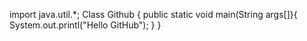import java.util.*;
Class Github
{
public static void main(String args[]}{
System.out.printl("Hello GitHub");
}
}
